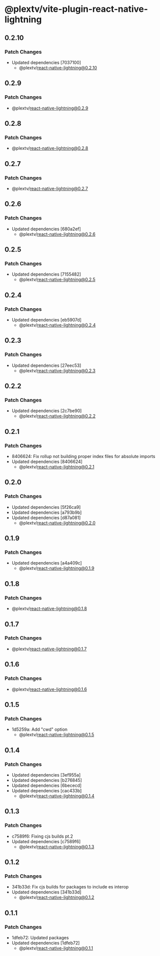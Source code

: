 # @plextv/vite-plugin-react-native-lightning

## 0.2.10

### Patch Changes

- Updated dependencies [7037100]
  - @plextv/react-native-lightning@0.2.10

## 0.2.9

### Patch Changes

- @plextv/react-native-lightning@0.2.9

## 0.2.8

### Patch Changes

- @plextv/react-native-lightning@0.2.8

## 0.2.7

### Patch Changes

- @plextv/react-native-lightning@0.2.7

## 0.2.6

### Patch Changes

- Updated dependencies [680a2ef]
  - @plextv/react-native-lightning@0.2.6

## 0.2.5

### Patch Changes

- Updated dependencies [7155482]
  - @plextv/react-native-lightning@0.2.5

## 0.2.4

### Patch Changes

- Updated dependencies [eb5907d]
  - @plextv/react-native-lightning@0.2.4

## 0.2.3

### Patch Changes

- Updated dependencies [27eec53]
  - @plextv/react-native-lightning@0.2.3

## 0.2.2

### Patch Changes

- Updated dependencies [2c7be90]
  - @plextv/react-native-lightning@0.2.2

## 0.2.1

### Patch Changes

- 8406624: Fix rollup not building proper index files for absolute imports
- Updated dependencies [8406624]
  - @plextv/react-native-lightning@0.2.1

## 0.2.0

### Patch Changes

- Updated dependencies [5f26ca9]
- Updated dependencies [a793b9b]
- Updated dependencies [d87a081]
  - @plextv/react-native-lightning@0.2.0

## 0.1.9

### Patch Changes

- Updated dependencies [a4a409c]
  - @plextv/react-native-lightning@0.1.9

## 0.1.8

### Patch Changes

- @plextv/react-native-lightning@0.1.8

## 0.1.7

### Patch Changes

- @plextv/react-native-lightning@0.1.7

## 0.1.6

### Patch Changes

- @plextv/react-native-lightning@0.1.6

## 0.1.5

### Patch Changes

- 1d5259a: Add "cwd" option
  - @plextv/react-native-lightning@0.1.5

## 0.1.4

### Patch Changes

- Updated dependencies [3ef955a]
- Updated dependencies [b276845]
- Updated dependencies [6bececd]
- Updated dependencies [cac433b]
  - @plextv/react-native-lightning@0.1.4

## 0.1.3

### Patch Changes

- c7589f6: Fixing cjs builds pt.2
- Updated dependencies [c7589f6]
  - @plextv/react-native-lightning@0.1.3

## 0.1.2

### Patch Changes

- 341b33d: Fix cjs builds for packages to include es interop
- Updated dependencies [341b33d]
  - @plextv/react-native-lightning@0.1.2

## 0.1.1

### Patch Changes

- 1dfeb72: Updated packages
- Updated dependencies [1dfeb72]
  - @plextv/react-native-lightning@0.1.1
